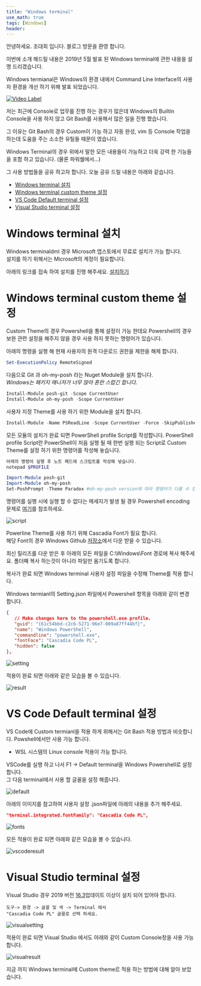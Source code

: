 ```yaml
---
title: "Windows terminal"
use_math: true
tags: [Windows]
header:
---
```


안녕하세요. 조대희 입니다.
블로그 방문을 환영 합니다.

이번에 소개 해드릴 내용은 2019년 5월 발표 된 Windows terminal에 관한 내용을 설명 드리겠습니다.

Windows termianal은 Windows의 환경 내에서 Command Line Interface의 사용자 환경을 개선 하기 위해 발표 되었습니다.

[![Video Label](https://img.youtube.com/vi/8gw0rXPMMPE/0.jpg)](https://www.youtube.com/watch?v=8gw0rXPMMPE)

저는 최근에 Console로 업무를 진행 하는 경우가 많은데 Windows의 Builtin Console을 사용 하지 않고
Git Bash를 사용해서 많은 일을 진행 했습니다.

그 이유는 Git Bash의 경우 Custom이 가능 하고 자동 완성, vim 등 Console 작업을 하는데 도움을 주는 소소한 유틸들 때문이 였습니다.

Windows Terminal의 경우 위에서 말한 모든 내용들이 가능하고 더욱 강력 한 기능들을 포함 하고 있습니다. (물론 파워쉘에서...)

그 사용 방법들을 공유 하고자 합니다.
오늘 공유 드릴 내용은 아래와 같습니다.

- [Windows terminal 설치](#Windows-terminal-설치)
- [Windows terminal custom theme 설정](#Windows-terminal-custom-theme-설정)
- [VS Code Default terminal 설정](#VS-Code-Default-terminal-설정)
- [Visual Studio terminal 설정](#Visual-Studio-terminal-설정)

# Windows terminal 설치

Windows terminaldml 경우 Microsoft 앱스토에서 무료로 설치가 가능 합니다.  
설치를 하기 위해서는 Microsoft의 계정이 필요합니다.

아래의 링크를 접속 하여 설치를 진행 해주세요.
[설치하기](https://www.microsoft.com/ko-kr/p/windows-terminal/9n0dx20hk701?activetab=pivot:overviewtab)

# Windows terminal custom theme 설정

Custom Theme의 경우 Powershell을 통해 설정이 가능 한데요 Powershell의 경우 보완 관련 설정을 해주지 않을 경우 사용 하지 못하는 명령어가 있습니다.

아래의 명령을 실행 해 현재 사용자의 원격 다운로드 권한을 제한을 해제 합니다.

```powershell
Set-ExecutionPolicy RemoteSigned
```

다음으로 Git 과 oh-my-posh 라는 Nuget Module을 설치 합니다.  
 _Windows는 패키지 매니저가 너무 많아 혼란 스럽긴 합니다._

```powershell
Install-Module posh-git -Scope CurrentUser
Install-Module oh-my-posh -Scope CurrentUser
```

사용자 지정 Theme를 사용 하기 위한 Module을 설치 합니다.

```powershell
Install-Module -Name PSReadLine -Scope CurrentUser -Force -SkipPublisherCheck
```

모든 모듈의 설치가 완료 되면 PowerShell profile Script를 작성합니다.
PowerShell profile Script란 PowerShell이 처음 실행 될 때 한번 실행 되는 Script로 Custom Theme를 설정 하기 위한 명령어를 작성해 놓습니다.

```powershell
아래의 명령어 실행 후 노트 패드에 스크립트를 작성해 넣습니다.
notepad $PROFILE

Import-Module posh-git
Import-Module oh-my-posh
Set-PoshPrompt -Theme Paradox #oh-my-posh version에 따라 명령어가 다를 수 있습니다.
```

명령어를 실행 시에 실행 할 수 없다는 메세지가 발생 될 경우 Powershell encoding 문제로 [여기](https://psychoria.tistory.com/737)를 참조하세요.

<img src="{{ site.url }}{{ site.baseurl }}/assets/images/windowsterminal/script.gif" alt="script">

Powerline Theme를 사용 하기 위해 Cascadia Font가 필요 합니다.  
 해당 Font의 경우 Windows Github [저장소](https://github.com/microsoft/cascadia-code/releases)에서 다운 받을 수 있습니다.

최신 릴리즈를 다운 받은 후 아래의 모든 파일을 C:\Windows\Font 경로에 복사 해주세요.
폴더째 복사 하는것이 아니라 파일만 옴기도록 합니다.

복사가 완료 되면 Windows terminal 사용자 설정 파일을 수정해 Theme를 적용 합니다.

Windows termianl의 Setting.json 파일에서
Powershell 항목을 아래와 같이 변경 합니다.

```json
{
   // Make changes here to the powershell.exe profile.
   "guid": "{61c54bbd-c2c6-5271-96e7-009a87ff44bf}",
   "name": "Windows PowerShell",
   "commandline": "powershell.exe",
   "fontFace": "Cascadia Code PL",
   "hidden": false
},
```

 <img src="{{ site.url }}{{ site.baseurl }}/assets/images/windowsterminal/setting.gif" alt="setting">

적용이 완료 되면 아래와 같은 모습을 볼 수 있습니다.

 <img src="{{ site.url }}{{ site.baseurl }}/assets/images/windowsterminal/result.gif" alt="result">

# VS Code Default terminal 설정

VS Code에 Custom termianl을 적용 하게 위해서는 Git Bash 적용 방법과 비슷합니다. Powshell에서만 사용 가능 합니다.

- WSL 시스템의 Linux console 적용이 가능 합니다.

VSCode를 실행 하고 나서 F1 -> Default terminal을 Windows Powershell로 설정 합니다.  
그 다음 terminal에서 사용 할 글꼴을 설정 해줍니다.

 <img src="{{ site.url }}{{ site.baseurl }}/assets/images/windowsterminal/default.gif" alt="default">

아래의 이미지를 참고하여 사용자 설정 .json파일에 아래의 내용을 추가 해주세요.

```json
"terminal.integrated.fontFamily": "Cascadia Code PL",
```

 <img src="{{ site.url }}{{ site.baseurl }}/assets/images/windowsterminal/fonts.gif" alt="fonts">

모든 적용이 완료 되면 아래와 같은 모습을 볼 수 있습니다.

 <img src="{{ site.url }}{{ site.baseurl }}/assets/images/windowsterminal/vscoderesult.gif" alt="vscoderesult">

# Visual Studio terminal 설정

Visual Studio 경우 2019 버전 [16.3](https://devblogs.microsoft.com/visualstudio/say-hello-to-the-new-visual-studio-terminal/)업데이트 이상이 설치 되어 있어야 합니다.

```
도구-> 환경 -> 글꼴 및 색 -> Terminal 에서
"Cascadia Code PL" 글꼴로 선택 하세요.
```

 <img src="{{ site.url }}{{ site.baseurl }}/assets/images/windowsterminal/visualsetting.gif" alt="visualsetting">

적용이 완료 되면 Visual Studio 에서도 아래와 같이 Custom Console창을 사용 가능 합니다.

  <img src="{{ site.url }}{{ site.baseurl }}/assets/images/windowsterminal/visualresult.gif" alt="visualresult">

지금 까지 Windows terminal에 Custom theme르 적용 하는 방법에 대해 알아 보았습니다.
